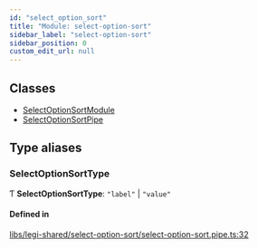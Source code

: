 ```yaml
---
id: "select_option_sort"
title: "Module: select-option-sort"
sidebar_label: "select-option-sort"
sidebar_position: 0
custom_edit_url: null
---
```


## Classes

- [SelectOptionSortModule](../classes/select_option_sort.SelectOptionSortModule)
- [SelectOptionSortPipe](../classes/select_option_sort.SelectOptionSortPipe)

## Type aliases

### SelectOptionSortType

Ƭ **SelectOptionSortType**: ``"label"`` \| ``"value"``

#### Defined in

[libs/legi-shared/select-option-sort/select-option-sort.pipe.ts:32](https://github.com/cognizone/ng-cognizone/blob/861cbad/libs/legi-shared/select-option-sort/select-option-sort.pipe.ts#L32)

